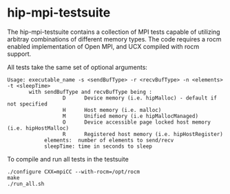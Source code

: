 # hip-mpi-testsuite

The hip-mpi-testsuite contains a collection of MPI tests capable of utilizing arbitray combinations of different memory types.
The code requires a rocm enabled implementation of Open MPI, and UCX compiled with rocm support.

All tests take the same set of optional arguments:

```
Usage: executable_name -s <sendBufType> -r <recvBufType> -n <elements> -t <sleepTime>
       with sendBufType and recvBufType being :
                  D      Device memory (i.e. hipMalloc) - default if not specified
                  H      Host memory (i.e. malloc)
                  M      Unified memory (i.e hipMallocManaged)
                  O      Device accessible page locked host memory (i.e. hipHostMalloc)
                  R      Registered host memory (i.e. hipHostRegister)
            elements:  number of elements to send/recv
            sleepTime: time in seconds to sleep
```

To compile and run all tests in the testsuite 

```
./configure CXX=mpiCC --with-rocm=/opt/rocm
make
./run_all.sh
```
